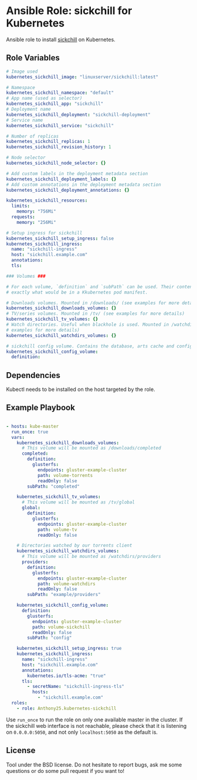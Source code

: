Ansible Role: sickchill for Kubernetes
=====================================

Ansible role to install [sickchill](https://sickchill.github.io/) on Kubernetes.

Role Variables
--------------

```yaml
# Image used
kubernetes_sickchill_image: "linuxserver/sickchill:latest"

# Namespace
kubernetes_sickchill_namespace: "default"
# App name (used as selector)
kubernetes_sickchill_app: "sickchill"
# Deployment name
kubernetes_sickchill_deployment: "sickchill-deployment"
# Service name
kubernetes_sickchill_service: "sickchill"

# Number of replicas
kubernetes_sickchill_replicas: 1
kubernetes_sickchill_revision_history: 1

# Node selector
kubernetes_sickchill_node_selector: {}

# Add custom labels in the deployment metadata section
kubernetes_sickchill_deployment_labels: {}
# Add custom annotations in the deployment metadata section
kubernetes_sickchill_deployment_annotations: {}

kubernetes_sickchill_resources:
  limits:
    memory: "756Mi"
  requests:
    memory: "256Mi"

# Setup ingress for sickchill
kubernetes_sickchill_setup_ingress: false
kubernetes_sickchill_ingress:
  name: "sickchill-ingress"
  host: "sickchill.example.com"
  annotations:
  tls:

### Volumes ###

# For each volume, `definition` and `subPath` can be used. Their content is
# exactly what would be in a Kkubernetes pod manifest.

# Downloads volumes. Mounted in /downloads/ (see examples for more details)
kubernetes_sickchill_downloads_volumes: {}
# TV/series volumes. Mounted in /tv/ (see examples for more details)
kubernetes_sickchill_tv_volumes: {}
# Watch directories. Useful when blackhole is used. Mounted in /watchdirs/ (see
# examples for more details)
kubernetes_sickchill_watchdirs_volumes: {}

# sickchill config volume. Contains the database, arts cache and config.
kubernetes_sickchill_config_volume:
  definition:
```

Dependencies
------------

Kubectl needs to be installed on the host targeted by the role.


Example Playbook
----------------

```yaml

- hosts: kube-master
  run_once: true
  vars:
    kubernetes_sickchill_downloads_volumes:
      # This volume will be mounted as /downloads/completed
      completed:
        definition:
          glusterfs:
            endpoints: gluster-example-cluster
            path: volume-torrents
            readOnly: false
        subPath: "completed"

    kubernetes_sickchill_tv_volumes:
      # This volume will be mounted as /tv/global
      global:
        definition:
          glusterfs:
            endpoints: gluster-example-cluster
            path: volume-tv
            readOnly: false

    # Directories watched by our torrents client
    kubernetes_sickchill_watchdirs_volumes:
      # This volume will be mounted as /watchdirs/providers
      providers:
        definition:
          glusterfs:
            endpoints: gluster-example-cluster
            path: volume-watchdirs
            readOnly: false
        subPath: "example/providers"

    kubernetes_sickchill_config_volume:
      definition:
        glusterfs:
          endpoints: gluster-example-cluster
          path: volume-sickchill
          readOnly: false
        subPath: "config"

    kubernetes_sickchill_setup_ingress: true
    kubernetes_sickchill_ingress:
      name: "sickchill-ingress"
      host: "sickchill.example.com"
      annotations:
        kubernetes.io/tls-acme: "true"
      tls:
        - secretName: "sickchill-ingress-tls"
          hosts:
            - "sickchill.example.com"
  roles:
    - role: Anthony25.kubernetes-sickchill
```

Use `run_once` to run the role on only one available master in the cluster.
If the sickchill web interface is not reachable, please check that it is
listening on `0.0.0.0:5050`, and not only `localhost:5050` as the default is.

License
-------

Tool under the BSD license. Do not hesitate to report bugs, ask me some
questions or do some pull request if you want to!
